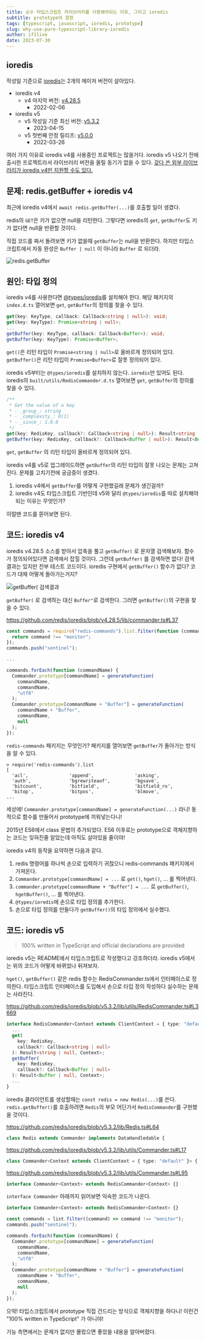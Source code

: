 ```yaml
---
title: 순수 타입스크립트 라이브러리를 사용해야되는 이유, 그리고 ioredis
subtitle: prototype의 함정
tags: [typescript, javascript, ioredis, prototype]
slug: why-use-pure-typescript-library-ioredis
author: if1live
date: 2023-07-30
---
```


## ioredis

작성일 기준으로 [ioredis][github-ioredis]는 2개의 메이저 버전이 살아있다.

* ioredis v4
  * v4 마지막 버전: [v4.28.5](https://github.com/redis/ioredis/releases/tag/v4.28.5)
    * 2022-02-06
* ioredis v5
  * v5 작성일 기준 최신 버전: [v5.3.2](https://github.com/redis/ioredis/releases/tag/v5.3.2)
    * 2023-04-15
  * v5 첫번째 안정 릴리즈: [v5.0.0](https://github.com/redis/ioredis/releases/tag/v5.0.0)
    * 2022-03-26

여러 가지 이유로 ioredis v4를 사용중인 프로젝트는 많을거다.
ioredis v5 나오기 전에 출시한 프로젝트라서 라이브러리 버전을 올릴 동기가 없을 수 있다.
[갖다 쓴 외부 라이브러리가 ioredis v4만 지원할 수도 있다.](https://github.com/mike-marcacci/node-redlock/blob/v4.2.0/package.json#L31C5-L31C5)

## 문제: redis.getBuffer + ioredis v4

최근에 ioredis v4에서 `await redis.getBuffer(...)`를 호출할 일이 생겼다.

redis의 `GET`은 키가 없으면 null을 리턴한다.
그렇다면 ioredis의 `get`, `getBuffer`도 키가 없다면 null을 반환할 것이다.

직접 코드를 짜서 돌려보면 키가 없을때 `getBuffer`는 null을 반환한다.
하지만 타입스크립트에서 자동 완성은 `Buffer | null` 이 아니라 `Buffer` 로 되더라.

![redis.getBuffer](ioredis-v4-getbuffer.png)

## 원인: 타입 정의

ioredis v4를 사용한다면 [@types/ioredis](https://www.npmjs.com/package/@types/ioredis/v/4.28.10)를 설치해야 한다.
해당 패키지의 `index.d.ts` 열어보면 `get`, `getBuffer`의 정의를 찾을 수 있다.

```ts
get(key: KeyType, callback: Callback<string | null>): void;
get(key: KeyType): Promise<string | null>;
...
getBuffer(key: KeyType, callback: Callback<Buffer>): void;
getBuffer(key: KeyType): Promise<Buffer>;
```

`get()`은 리턴 타입이 `Promise<string | null>`로 올바르게 정의되어 있다.
`getBuffer()`은 리턴 타입이 `Promise<Buffer>`로 잘못 정의되어 있다.

ioredis v5부터는 `@types/ioredis`를 설치하지 않는다. `ioredis`만 있어도 된다.
ioredis의 `built/utils/RedisCommander.d.ts` 열어보면 `get`, `getBuffer`의 정의를 찾을 수 있다.

```ts
/**
 * Get the value of a key
 * - _group_: string
 * - _complexity_: O(1)
 * - _since_: 1.0.0
 */
get(key: RedisKey, callback?: Callback<string | null>): Result<string | null, Context>;
getBuffer(key: RedisKey, callback?: Callback<Buffer | null>): Result<Buffer | null, Context>;
```

`get`, `getBuffer` 의 리턴 타입이 올바르게 정의되어 있다.

ioredis v4를 v5로 업그레이드하면 `getBuffer`의 리턴 타입이 잘못 나오는 문제는 고쳐진다.
문제를 고치기전에 궁금증이 생겼다.

1. ioredis v4에서 `getBuffer`를 어떻게 구현했길래 문제가 생긴걸까?
2. ioredis v4도 타입스크립트 기반인데 v5와 달리 `@types/ioredis`를 따로 설치해야되는 이유는 무엇인가?

이럴땐 코드를 뜯어보면 된다.

## 코드: ioredis v4

ioredis v4.28.5 소스를 받아서 압축을 풀고 `getBuffer(` 로 문자열 검색해보자.
함수가 정의되어있다면 검색에서 잡힐 것이다.
그런데 `getBuffer(` 를 검색하면 없다!
검색 결과는 있지만 전부 테스트 코드이다.
ioredis 구현에서 `getBuffer()` 함수가 없다?
코드가 대체 어떻게 돌아가는거지?

![getBuffer( 검색결과](search-getbuffer.png)

`getBuffer(` 로 검색하는 대신 `Buffer"`로 검색한다.
그러면 `getBuffer()`의 구현을 찾을 수 있다.

https://github.com/redis/ioredis/blob/v4.28.5/lib/commander.ts#L37

```ts
const commands = require("redis-commands").list.filter(function (command) {
  return command !== "monitor";
});
commands.push("sentinel");

...

commands.forEach(function (commandName) {
  Commander.prototype[commandName] = generateFunction(
    commandName,
    commandName,
    "utf8"
  );
  Commander.prototype[commandName + "Buffer"] = generateFunction(
    commandName + "Buffer",
    commandName,
    null
  );
});
```

`redis-commands` 패키지는 무엇인가?
패키지를 열어보면 `getBuffer`가 돌아가는 방식을 알 수 있다.
```
> require('redis-commands').list
[
  'acl',               'append',               'asking',
  'auth',              'bgrewriteaof',         'bgsave',
  'bitcount',          'bitfield',             'bitfield_ro',
  'bitop',             'bitpos',               'blmove',
...
```

세상에!
`Commander.prototype[commandName] = generateFunction(...)` 라니!
동적으로 함수를 만들어서 prototype에 끼워넣는다니!

2015년 ES6에서 class 문법이 추가되었다.
ES6 이후로는 prototype으로 객체지향하는 코드는 잊혀진줄 알았는데 아직도 살아있을 줄이야!

ioredis v4의 동작을 요약하면 다음과 같다.

1. redis 명령어를 하나씩 손으로 입력하기 귀찮으니 redis-commands 패키지에서 가져온다.
2. `Commander.prototype[commandName] = ...` 로 `get()`, `hget()`, ... 를 찍어낸다.
3. `commander.prototype[commandName + "Buffer"] = ...` 로 `getBuffer()`, `hgetBuffer()`, ... 를 찍어낸다.
4. `@types/ioredis`에 손으로 타입 정의를 추가한다.
5. 손으로 타입 정의를 만들다가 `getBuffer()`의 타입 정의에서 실수했다.

## 코드: ioredis v5

> 100% written in TypeScript and official declarations are provided

ioredis v5는 README에서 타입스크립트로 작성했다고 강조하더라.
ioredis v5에서는 위의 코드가 어떻게 바뀌었나 뒤져보자.

`hget()`, `getBuffer()` 같은 redis 함수는 RedisCommander.ts에서 인터페이스로 정의한다.
타입스크립트 인터페이스를 도입해서 손으로 타입 정의 작성하다 실수하는 문제는 사라진다.

https://github.com/redis/ioredis/blob/v5.3.2/lib/utils/RedisCommander.ts#L3669
```ts
interface RedisCommander<Context extends ClientContext = { type: "default" }> {
  ...
  get(
    key: RedisKey,
    callback?: Callback<string | null>
  ): Result<string | null, Context>;
  getBuffer(
    key: RedisKey,
    callback?: Callback<Buffer | null>
  ): Result<Buffer | null, Context>;
  ...
}
```

ioredis 클라이언트를 생성할때는 `const redis = new Redis(...)`를 쓴다.
`redis.getBuffer()`를 호출하려면 `Redis`의 부모 어딘가서 `RedisCommander`를 구현했을 것이다.

https://github.com/redis/ioredis/blob/v5.3.2/lib/Redis.ts#L64
```ts
class Redis extends Commander implements DataHandledable {
```

https://github.com/redis/ioredis/blob/v5.3.2/lib/utils/Commander.ts#L17
```ts
class Commander<Context extends ClientContext = { type: "default" }> {
```

https://github.com/redis/ioredis/blob/v5.3.2/lib/utils/Commander.ts#L95
```ts
interface Commander<Context> extends RedisCommander<Context> {}
```

`interface Commander` 아래까지 읽어보면 익숙한 코드가 나온다.

```ts
interface Commander<Context> extends RedisCommander<Context> {}

const commands = list.filter((command) => command !== "monitor");
commands.push("sentinel");

commands.forEach(function (commandName) {
  Commander.prototype[commandName] = generateFunction(
    commandName,
    commandName,
    "utf8"
  );
  Commander.prototype[commandName + "Buffer"] = generateFunction(
    commandName + "Buffer",
    commandName,
    null
  );
});
```

으악!
타입스크립트에서 prototype 직접 건드리는 방식으로 객체지향을 하다니!
이런건 "100% written in TypeScript" 가 아니야!

기능 측면에서는 문제가 없지만 몰랐으면 좋았을 내용을 알아버렸다.

[github-ioredis]: https://github.com/redis/ioredis
